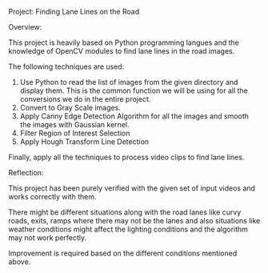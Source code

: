 Project:  Finding Lane Lines on the Road

Overview:

This project is heavily based on Python programming langues and the knowledge of OpenCV modules  to find lane lines in the road images.  

The following techniques are used:

1. Use Python to read the list of images from the given directory and display them.  This is the common function we will be using for all the conversions we do in the entire project.
2. Convert to Gray Scale images.
3. Apply Canny Edge Detection Algorithm for all the images and smooth the images with Gaussian kernel.
4. Filter Region of Interest Selection
5. Apply Hough Transform Line Detection

Finally, apply all the techniques to process video clips to find lane lines.

Reflection:

This project has been purely verified with the given set of input videos and works correctly with them.

There might be different situations along with the road lanes like curvy roads, exits, ramps where there may not be the lanes and also situations like weather conditions might affect the lighting conditions and the algorithm may not work perfectly.

Improvement is required based on the different conditions mentioned above.
